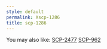 ```yaml
---
style: default
permalink: Xscp-1286
title: scp-1286
---
```

You may also like:
[SCP-2477](http://scp-wiki.net/scp-2477)
[SCP-962](http://scp-wiki.net/scp-962)